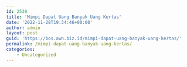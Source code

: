 ```yaml
---
id: 2530
title: 'Mimpi Dapat Uang Banyak Uang Kertas'
date: '2022-11-28T19:34:46+00:00'
author: admin
layout: post
guid: 'https://bos.awn.biz.id/mimpi-dapat-uang-banyak-uang-kertas/'
permalink: /mimpi-dapat-uang-banyak-uang-kertas/
categories:
    - Uncategorized
---
```


